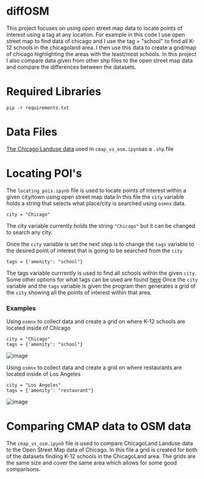 # diffOSM
This project focuses on using open street map data to locate points of interest using a tag at any location. For example in this code I use open street map to find data of chicago and I use the tag = "school" to find all K-12 schools in the chicagoland area. I then use this data to create a grid/map of chicago highlighting the areas with the least/most schools. In this project I also compare data given from other shp files to the open street map data and compare the differences between the datasets.


<h1> Required Libraries</h1>

```
pip -r requirements.txt
```
<h1> Data Files </h1>

[The Chicago Landuse data](https://datahub.cmap.illinois.gov/dataset/land-use-inventory-for-northeast-illinois-2015) used in `cmap_vs_osm.ipynb`as a `.shp` file

<h1> Locating POI's </h1>

The `locating_pois.ipynb` file is used to locate points of interest within a given city/town using open street map data
In this file the `city` variable holds a string that selects what place/city is searched using `osmnx` data.
```
city = "Chicago"
```
The city variable currently holds the string `"Chicago"` but it can be changed to search any city.

Once the `city` variable is set the next step is to change the `tags` variable to the desired point of interest that is going to be searched from the `city`
```
tags = {'amenity': "school"}
```
The tags variable currrently is used to find all schools within the given `city`. Some other options for what tags can be used are found [here](https://wiki.openstreetmap.org/wiki/Map_features)
Once the `city` variable and the `tags` variable is given the program then generates a grid of the `city` showing all the points of interest within that area.

<h3> Examples </h3>

Using `osmnx` to collect data and create a grid on where K-12 schools are located inside of Chicago
```
city = "Chicago"
tags = {'amenity': "school"}
```
![image](https://user-images.githubusercontent.com/73620346/130305383-62917667-589d-4004-9508-766f4f323680.png)

Using `osmnx` to collect data and create a grid on where restaurants are located inside of Los Angeles
```
city = "Los Angeles"
tags = {'amenity': "restaurant"}
```
![image](https://user-images.githubusercontent.com/73620346/130305837-18395b6b-2569-41e7-8883-d5a93c9751f6.png)

<h1> Comparing CMAP data to OSM data </h1>

The `cmap_vs_osm.ipynb` file is used to compare ChicagoLand Landuse data to the Open Street Map data of Chicago. In this file a grid is created for both of the datasets finding K-12 schools in the ChicagoLand area. The grids are the same size and cover the same area which allows for some good comparisons.




 
